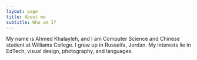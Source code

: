 ```yaml
---
layout: page
title: About me
subtitle: Who am I?
---
```


My name is Ahmed Khalayleh, and I am Computer Science and Chinese student at Williams College. I grew up in Russeifa, Jordan. My interests lie in EdTech, visual design, photography, and languages.
